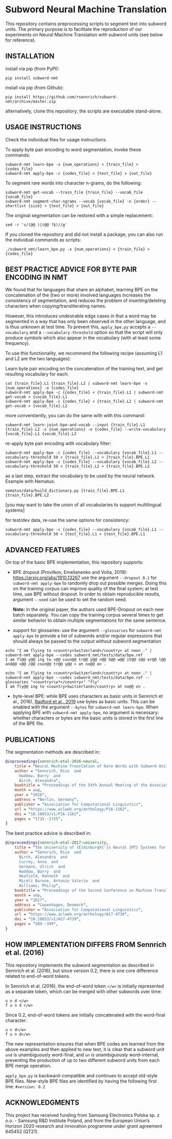 Subword Neural Machine Translation
==================================

This repository contains preprocessing scripts to segment text into subword
units. The primary purpose is to facilitate the reproduction of our experiments
on Neural Machine Translation with subword units (see below for reference).

INSTALLATION
------------

install via pip (from PyPI):

    pip install subword-nmt

install via pip (from Github):

    pip install https://github.com/rsennrich/subword-nmt/archive/master.zip

alternatively, clone this repository; the scripts are executable stand-alone.


USAGE INSTRUCTIONS
------------------

Check the individual files for usage instructions.

To apply byte pair encoding to word segmentation, invoke these commands:

    subword-nmt learn-bpe -s {num_operations} < {train_file} > {codes_file}
    subword-nmt apply-bpe -c {codes_file} < {test_file} > {out_file}

To segment rare words into character n-grams, do the following:

    subword-nmt get-vocab --train_file {train_file} --vocab_file {vocab_file}
    subword-nmt segment-char-ngrams --vocab {vocab_file} -n {order} --shortlist {size} < {test_file} > {out_file}

The original segmentation can be restored with a simple replacement:

    sed -r 's/(@@ )|(@@ ?$)//g'

If you cloned the repository and did not install a package, you can also run the individual commands as scripts:

    ./subword_nmt/learn_bpe.py -s {num_operations} < {train_file} > {codes_file}

BEST PRACTICE ADVICE FOR BYTE PAIR ENCODING IN NMT
--------------------------------------------------

We found that for languages that share an alphabet, learning BPE on the
concatenation of the (two or more) involved languages increases the consistency
of segmentation, and reduces the problem of inserting/deleting characters when
copying/transliterating names.

However, this introduces undesirable edge cases in that a word may be segmented
in a way that has only been observed in the other language, and is thus unknown
at test time. To prevent this, `apply_bpe.py` accepts a `--vocabulary` and a
`--vocabulary-threshold` option so that the script will only produce symbols
which also appear in the vocabulary (with at least some frequency).

To use this functionality, we recommend the following recipe (assuming L1 and L2
are the two languages):

Learn byte pair encoding on the concatenation of the training text, and get resulting vocabulary for each:

    cat {train_file}.L1 {train_file}.L2 | subword-nmt learn-bpe -s {num_operations} -o {codes_file}
    subword-nmt apply-bpe -c {codes_file} < {train_file}.L1 | subword-nmt get-vocab > {vocab_file}.L1
    subword-nmt apply-bpe -c {codes_file} < {train_file}.L2 | subword-nmt get-vocab > {vocab_file}.L2

more conventiently, you can do the same with with this command:

    subword-nmt learn-joint-bpe-and-vocab --input {train_file}.L1 {train_file}.L2 -s {num_operations} -o {codes_file} --write-vocabulary {vocab_file}.L1 {vocab_file}.L2

re-apply byte pair encoding with vocabulary filter:

    subword-nmt apply-bpe -c {codes_file} --vocabulary {vocab_file}.L1 --vocabulary-threshold 50 < {train_file}.L1 > {train_file}.BPE.L1
    subword-nmt apply-bpe -c {codes_file} --vocabulary {vocab_file}.L2 --vocabulary-threshold 50 < {train_file}.L2 > {train_file}.BPE.L2

as a last step, extract the vocabulary to be used by the neural network. Example with Nematus:

    nematus/data/build_dictionary.py {train_file}.BPE.L1 {train_file}.BPE.L2

[you may want to take the union of all vocabularies to support multilingual systems]

for test/dev data, re-use the same options for consistency:

    subword-nmt apply-bpe -c {codes_file} --vocabulary {vocab_file}.L1 --vocabulary-threshold 50 < {test_file}.L1 > {test_file}.BPE.L1

ADVANCED FEATURES
-----------------

On top of the basic BPE implementation, this repository supports:

- BPE dropout (Provilkov, Emelianenko and Voita, 2019): https://arxiv.org/abs/1910.13267
  use the argument `--dropout 0.1` for `subword-nmt apply-bpe` to randomly drop out possible merges.
  Doing this on the training corpus can improve quality of the final system; at test time, use BPE without dropout.
  In order to obtain reproducible results, argument `--seed` can be used to set the random seed.

  **Note:** In the original paper, the authors used BPE-Dropout on each new batch separately. You can copy the training corpus several times to get similar behavior to obtain multiple segmentations for the same sentence.

- support for glossaries:
  use the argument `--glossaries` for `subword-nmt apply-bpe` to provide a list of subwords and/or regular expressions
  that should always be passed to the output without subword segmentation

```
echo "I am flying to <country>Switzerland</country> at noon ." | subword-nmt apply-bpe --codes subword_nmt/tests/data/bpe.ref
I am fl@@ y@@ ing to <@@ coun@@ tr@@ y@@ >@@ S@@ w@@ it@@ z@@ er@@ l@@ and@@ <@@ /@@ coun@@ tr@@ y@@ > at no@@ on .

echo "I am flying to <country>Switzerland</country> at noon ." | subword-nmt apply-bpe --codes subword_nmt/tests/data/bpe.ref --glossaries "<country>\w*</country>" "fly"
I am fly@@ ing to <country>Switzerland</country> at no@@ on .
```

- byte-level BPE: while BPE uses characters as basic units in Sennrich et al., 2016),
  [Radford et al., 2019](https://d4mucfpksywv.cloudfront.net/better-language-models/language_models_are_unsupervised_multitask_learners.pdf)
  use bytes as basic units. This can be enabled with the argument `--bytes` for `subword-nmt learn-bpe`.
  When applying BPE with `subword-nmt apply-bpe`, no argument is necessary: whether characters or bytes are the basic units is stored in the first line of the BPE file.

PUBLICATIONS
------------

The segmentation methods are described in:

```bibtex
@inproceedings{sennrich-etal-2016-neural,
    title = "Neural Machine Translation of Rare Words with Subword Units",
    author = "Sennrich, Rico  and
      Haddow, Barry  and
      Birch, Alexandra",
    booktitle = "Proceedings of the 54th Annual Meeting of the Association for Computational Linguistics (Volume 1: Long Papers)",
    month = aug,
    year = "2016",
    address = "Berlin, Germany",
    publisher = "Association for Computational Linguistics",
    url = "https://www.aclweb.org/anthology/P16-1162",
    doi = "10.18653/v1/P16-1162",
    pages = "1715--1725",
}
```

The best practice advice is described in:

```bibtex
@inproceedings{sennrich-etal-2017-university,
    title = "The University of {E}dinburgh{'}s Neural {MT} Systems for {WMT}17",
    author = "Sennrich, Rico  and
      Birch, Alexandra  and
      Currey, Anna  and
      Germann, Ulrich  and
      Haddow, Barry  and
      Heafield, Kenneth  and
      Miceli Barone, Antonio Valerio  and
      Williams, Philip",
    booktitle = "Proceedings of the Second Conference on Machine Translation",
    month = sep,
    year = "2017",
    address = "Copenhagen, Denmark",
    publisher = "Association for Computational Linguistics",
    url = "https://www.aclweb.org/anthology/W17-4739",
    doi = "10.18653/v1/W17-4739",
    pages = "389--399",
}
```

HOW IMPLEMENTATION DIFFERS FROM Sennrich et al. (2016)
------------------------------------------------------

This repository implements the subword segmentation as described in Sennrich et al. (2016),
but since version 0.2, there is one core difference related to end-of-word tokens.

In Sennrich et al. (2016), the end-of-word token `</w>` is initially represented as a separate token, which can be merged with other subwords over time:

```
u n d </w>
f u n d </w>
```

Since 0.2, end-of-word tokens are initially concatenated with the word-final character:

```
u n d</w>
f u n d</w>
```

The new representation ensures that when BPE codes are learned from the above examples and then applied to new text, it is clear that a subword unit `und` is unambiguously word-final, and `un` is unambiguously word-internal, preventing the production of up to two different subword units from each BPE merge operation.

`apply_bpe.py` is backward-compatible and continues to accept old-style BPE files. New-style BPE files are identified by having the following first line: `#version: 0.2`

ACKNOWLEDGMENTS
---------------
This project has received funding from Samsung Electronics Polska sp. z o.o. - Samsung R&D Institute Poland, and from the European Union’s Horizon 2020 research and innovation programme under grant agreement 645452 (QT21).
